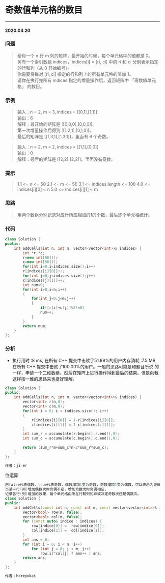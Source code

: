 # 奇数值单元格的数目
***
#### 2020.04.20

### 问题
>给你一个 n 行 m 列的矩阵，最开始的时候，每个单元格中的值都是 0。                                
另有一个索引数组 indices，indices[i] = [ri, ci] 中的 ri 和 ci 分别表示指定的行和列（从 0 开始编号）。                    
你需要将每对 [ri, ci] 指定的行和列上的所有单元格的值加 1。                    
请你在执行完所有 indices 指定的增量操作后，返回矩阵中 「奇数值单元格」 的数目。                      

### 示例
>输入：n = 2, m = 3, indices = [[0,1],[1,1]]                      
输出：6                  
解释：最开始的矩阵是 [[0,0,0],[0,0,0]]。               
第一次增量操作后得到 [[1,2,1],[0,1,0]]。              
最后的矩阵是 [[1,3,1],[1,3,1]]，里面有 6 个奇数。              

>输入：n = 2, m = 2, indices = [[1,1],[0,0]]               
输出：0                    
解释：最后的矩阵是 [[2,2],[2,2]]，里面没有奇数。                   

### 提示
>1.1 <= n <= 50
2.1 <= m <= 50
3.1 <= indices.length <= 100
4.0 <= indices[i][0] < n
5.0 <= indices[i][1] < m

### 思路
>用两个数组分别记录对应行所应相加的1的个数，最后逐个单元格统计。

### 代码
```c++
class Solution {
public:
    int oddCells(int n, int m, vector<vector<int>>& indices) {
        int *r,*c;
        r=new int[50]();
        c=new int[50]();
        for(int i=0;i<indices.size();i++)
        r[indices[i][0]]++;
        for(int j=0;j<indices.size();j++)
        c[indices[j][1]]++;
        int num=0;
        for(int i=0;i<n;i++)
        {
            for(int j=0;j<m;j++)
            {
                if((r[i]+c[j])%2!=0)
                num++;
            }
        }
        return num;
    }
};
```

### 分析
 - 执行用时 :8 ms, 在所有 C++ 提交中击败了51.89%的用户内存消耗 :7.5 MB, 在所有 C++ 提交中击败了100.00%的用户。一般的思路可能是和题目所说
   的一样，申请一个二维数组，然后在矩阵上进行操作得到最后的结果。但是向我这样按一维的思路来也挺好理解。

```c++
class Solution {
public:
    int oddCells(int n, int m, vector<vector<int>>& indices) {
        vector<int> r(n,0);
        vector<int> c(m,0);
        for(int i = 0; i < indices.size(); i++)
        {
            r[indices[i][0]] = 1-r[indices[i][0]];
            c[indices[i][1]] = 1-c[indices[i][1]];
        }
        int sum_r = accumulate(r.begin(),r.end(),0);
        int sum_c = accumulate(c.begin(),c.end(),0);
        
        return (sum_r*m+sum_c*n-2*sum_r*sum_c);
    }
};

作者：ji-er
```

位运算
```c++
用false代表偶数，true代表奇数，偶数增加1变为奇数，奇数增加1变为偶数，可以表示为逻辑取反。
当某一行(列)增加偶数次时奇偶不变，增加奇数次时奇偶相反，
记录各行(列)增加的效果，每个单元格由所在行和列的异或决定奇数次还是偶数次。
class Solution {
public:
    int oddCells(const int n, const int m, const vector<vector<int>>& indices) {
        vector<bool> row(n, false);
        vector<bool> col(m, false);
        for (const auto& indice : indices) {
            row[indice[0]] = !row[indice[0]];
            col[indice[1]] = !col[indice[1]];
        }
        int ans = 0;
        for (int i = 0; i < n; i++)
            for (int j = 0; j < m; j++)
                row[i]^col[j] ? ans++ : ans;
        return ans;
    }
};

作者：hareyukai
